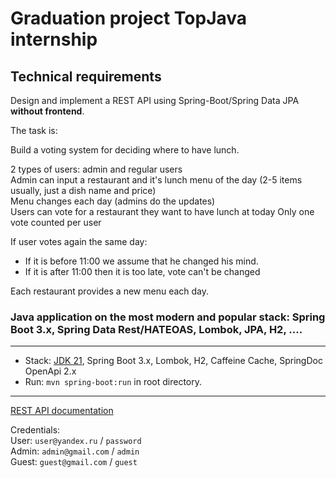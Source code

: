 # Graduation project TopJava internship
## Technical requirements

Design and implement a REST API using Spring-Boot/Spring Data JPA **without frontend**.

The task is:

Build a voting system for deciding where to have lunch.

2 types of users: admin and regular users <br>
Admin can input a restaurant and it's lunch menu of the day (2-5 items usually, just a dish name and price) <br>
Menu changes each day (admins do the updates) <br>
Users can vote for a restaurant they want to have lunch at today
Only one vote counted per user

If user votes again the same day:
 - If it is before 11:00 we assume that he changed his mind.
 - If it is after 11:00 then it is too late, vote can't be changed <br>

Each restaurant provides a new menu each day.

### Java application on the most modern and popular stack: Spring Boot 3.x, Spring Data Rest/HATEOAS, Lombok, JPA, H2, ....

-------------------------------------------------------------
- Stack: [JDK 21](https://jdk.java.net/21/), Spring Boot 3.x, Lombok, H2, Caffeine Cache, SpringDoc OpenApi 2.x
- Run: `mvn spring-boot:run` in root directory.
-----------------------------------------------------
[REST API documentation](http://localhost:8080/)

Credentials:<br>
User:  `user@yandex.ru` / `password`<br>
Admin: `admin@gmail.com` / `admin` <br>
Guest: `guest@gmail.com` / `guest`
